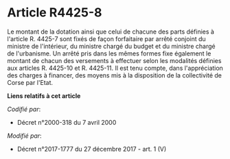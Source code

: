 # Article R4425-8

Le montant de la dotation ainsi que celui de chacune des parts définies à l'article R. 4425-7 sont fixés de façon forfaitaire
par arrêté conjoint du ministre de l'intérieur, du ministre chargé du budget et du ministre chargé de l'urbanisme. Un arrêté
pris dans les mêmes formes fixe également le montant de chacun des versements à effectuer selon les modalités définies aux
articles R. 4425-10 et R. 4425-11. Il est tenu compte, dans l'appréciation des charges à financer, des moyens mis à la
disposition de la   collectivité de Corse par l'Etat.

**Liens relatifs à cet article**

_Codifié par_:

  - Décret n°2000-318 du 7 avril 2000

_Modifié par_:

  - Décret n°2017-1777 du 27 décembre 2017 - art. 1 (V)

